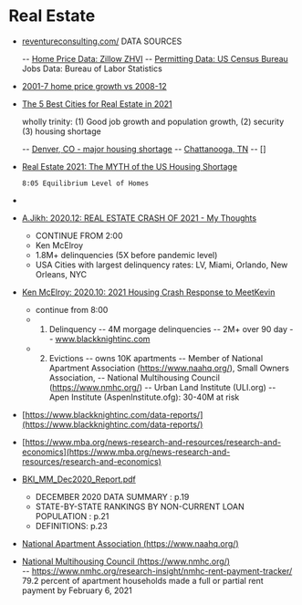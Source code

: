 # Real Estate

* [reventureconsulting.com/](https://reventureconsulting.com/) DATA SOURCES
     
   -- [Home Price Data: Zillow ZHVI](https://www.zillow.com/research/data)
   -- [Permitting Data: US Census Bureau](https://www.census.gov/construction/bps/msamonthly.html)
          Jobs Data: Bureau of Labor Statistics

* [2001-7 home price growth vs 2008-12](https://reventureconsulting.com/best-value-cities-in-the-2021-real-estate-bubble/)

* [The 5 Best Cities for Real Estate in 2021](https://www.youtube.com/watch?v=Qp5uCLFjTn8)

     wholly trinity: (1) Good job growth and population growth,
     (2) security
     (3) housing shortage
     
  -- [Denver, CO - major housing shortage](https://youtu.be/Qp5uCLFjTn8?t=250)
  -- [Chattanooga, TN](https://youtu.be/Qp5uCLFjTn8?t=481)
  -- []
     
* [Real Estate 2021: The MYTH of the US Housing Shortage](https://www.youtube.com/watch?v=97DW-V8_9Lo)

      8:05 Equilibrium Level of Homes

* []()

* [A.Jikh: 2020.12: REAL ESTATE CRASH OF 2021 - My Thoughts](https://youtu.be/0-23mqUNm_I)<br>
     - CONTINUE FROM 2:00
     - Ken McElroy
     - 1.8M+ delinquencies  (5X before pandemic level)
     - USA Cities with largest delinquency rates: LV, Miami, Orlando, New Orleans, NYC
    
* [Ken McElroy: 2020.10: 2021 Housing Crash Response to MeetKevin](https://www.youtube.com/watch?v=h56S5BA7AyI)<br>
   - continue from 8:00
   - 1. Delinquency 
     -- 4M morgage delinquencies
     -- 2M+ over 90 day 
     -- www.blackknightinc.com
   - 2. Evictions
     -- owns 10K apartments
     -- Member of National Apartment Association (https://www.naahq.org/), Small Owners Association, 
     -- National Multihousing Council (https://www.nmhc.org/)
     -- Urban Land Institute (ULI.org)
     -- Apen Institute (AspenInstitute.ofg): 30-40M at risk

* [https://www.blackknightinc.com/data-reports/](https://www.blackknightinc.com/data-reports/)<br>
 
* [https://www.mba.org/news-research-and-resources/research-and-economics](https://www.mba.org/news-research-and-resources/research-and-economics)<br>

* [BKI_MM_Dec2020_Report.pdf](https://cdn.blackknightinc.com/wp-content/uploads/2021/01/BKI_MM_Dec2020_Report.pdf)<br>
     - DECEMBER 2020 DATA SUMMARY : p.19
     - STATE-BY-STATE RANKINGS BY NON-CURRENT LOAN POPULATION : p.21
     - DEFINITIONS: p.23

* [National Apartment Association (https://www.naahq.org/)](https://www.naahq.org/)<br>
* [National Multihousing Council (https://www.nmhc.org/)](https://www.nmhc.org/)<br>
     -- https://www.nmhc.org/research-insight/nmhc-rent-payment-tracker/ 
     79.2 percent of apartment households made a full or partial rent payment by February 6, 2021
     

